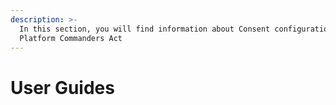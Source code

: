 ```yaml
---
description: >-
  In this section, you will find information about Consent configuration on
  Platform Commanders Act
---
```


# User Guides

